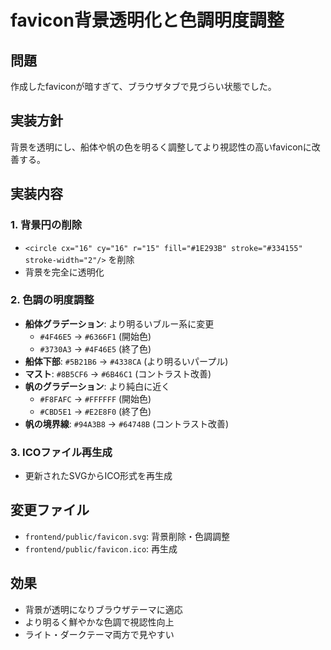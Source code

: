 # favicon背景透明化と色調明度調整

## 問題
作成したfaviconが暗すぎて、ブラウザタブで見づらい状態でした。

## 実装方針
背景を透明にし、船体や帆の色を明るく調整してより視認性の高いfaviconに改善する。

## 実装内容

### 1. 背景円の削除
- `<circle cx="16" cy="16" r="15" fill="#1E293B" stroke="#334155" stroke-width="2"/>` を削除
- 背景を完全に透明化

### 2. 色調の明度調整
- **船体グラデーション**: より明るいブルー系に変更
  - `#4F46E5` → `#6366F1` (開始色)
  - `#3730A3` → `#4F46E5` (終了色)
- **船体下部**: `#5B21B6` → `#4338CA` (より明るいパープル)
- **マスト**: `#8B5CF6` → `#6B46C1` (コントラスト改善)
- **帆のグラデーション**: より純白に近く
  - `#F8FAFC` → `#FFFFFF` (開始色)
  - `#CBD5E1` → `#E2E8F0` (終了色)
- **帆の境界線**: `#94A3B8` → `#64748B` (コントラスト改善)

### 3. ICOファイル再生成
- 更新されたSVGからICO形式を再生成

## 変更ファイル
- `frontend/public/favicon.svg`: 背景削除・色調調整
- `frontend/public/favicon.ico`: 再生成

## 効果
- 背景が透明になりブラウザテーマに適応
- より明るく鮮やかな色調で視認性向上
- ライト・ダークテーマ両方で見やすい